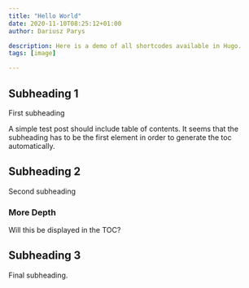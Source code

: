 ```yaml
---
title: "Hello World"
date: 2020-11-10T08:25:12+01:00
author: Dariusz Parys

description: Here is a demo of all shortcodes available in Hugo.
tags: [image]

---
```


## Subheading 1

First subheading

A simple test post should include table of contents. It seems that the subheading has to
be the first element in order to generate the toc automatically.

## Subheading 2

Second subheading

### More Depth

Will this be displayed in the TOC?

## Subheading 3

Final subheading.
